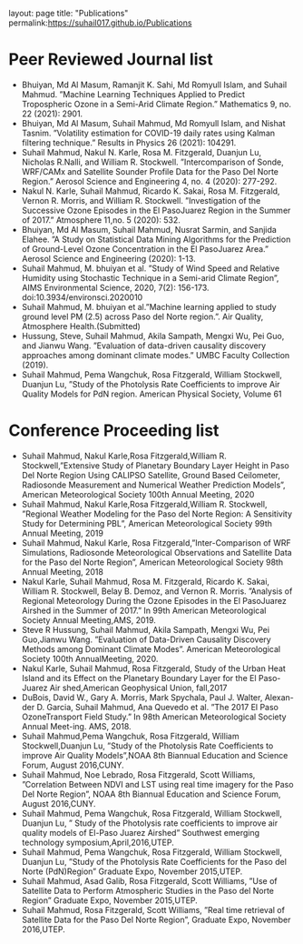 layout: page
title: "Publications"
permalink:https://suhail017.github.io/Publications

# Peer Reviewed Journal list

- Bhuiyan, Md Al Masum, Ramanjit K. Sahi, Md Romyull Islam, and Suhail Mahmud. ”Machine Learning Techniques Applied to Predict Tropospheric Ozone in a Semi-Arid Climate Region.” Mathematics 9, no. 22 (2021): 2901.
- Bhuiyan, Md Al Masum, Suhail Mahmud, Md Romyull Islam, and Nishat Tasnim. ”Volatility estimation for COVID-19 daily rates using Kalman filtering technique.” Results in Physics 26 (2021): 104291.
- Suhail Mahmud, Nakul N. Karle, Rosa M. Fitzgerald, Duanjun Lu, Nicholas R.Nalli, and William R. Stockwell. ”Intercomparison of Sonde, WRF/CAMx and Satellite Sounder Profile Data for the Paso Del Norte Region.” Aerosol Science and Engineering 4, no. 4 (2020): 277-292.
- Nakul N. Karle, Suhail Mahmud, Ricardo K. Sakai, Rosa M. Fitzgerald, Vernon R. Morris, and William R. Stockwell. ”Investigation of the Successive Ozone Episodes in the El PasoJuarez Region in the Summer of 2017.” Atmosphere 11,no. 5 (2020): 532.
- Bhuiyan, Md Al Masum, Suhail Mahmud, Nusrat Sarmin, and Sanjida Elahee. ”A Study on Statistical Data Mining Algorithms for the Prediction of Ground-Level Ozone Concentration in the El PasoJuarez Area.” Aerosol Science and Engineering (2020): 1-13.
- Suhail Mahmud, M. bhuiyan et al. ”Study of Wind Speed and Relative Humidity using Stochastic Technique in a Semi-arid Climate Region”, AIMS Environmental Science, 2020, 7(2): 156-173. doi:10.3934/environsci.2020010
- Suhail Mahmud, M. bhuiyan et al.”Machine learning applied to study ground level PM (2.5) across Paso del Norte region.”. Air Quality, Atmosphere Health.(Submitted)
- Hussung, Steve, Suhail Mahmud, Akila Sampath, Mengxi Wu, Pei Guo, and Jianwu Wang. ”Evaluation of data-driven causality discovery approaches among dominant climate modes.” UMBC Faculty Collection (2019).
- Suhail Mahmud, Pema Wangchuk, Rosa Fitzgerald, William Stockwell, Duanjun Lu, ”Study of the Photolysis Rate Coefficients to improve Air Quality Models for PdN region. American Physical Society, Volume 61


#  Conference Proceeding list

- Suhail Mahmud, Nakul Karle,Rosa Fitzgerald,William R. Stockwell,”Extensive Study of Planetary Boundary Layer Height in Paso Del Norte Region Using CALIPSO Satellite, Ground Based Ceilometer, Radiosonde Measurement and Numerical Weather Prediction Models”, American Meteorological Society 100th Annual Meeting, 2020
- Suhail Mahmud, Nakul Karle,Rosa Fitzgerald,William R. Stockwell, ”Regional Weather Modeling for the Paso del Norte Region: A Sensitivity Study for Determining PBL”, American Meteorological Society 99th Annual Meeting, 2019
- Suhail Mahmud, Nakul Karle, Rosa Fitzgerald,”Inter-Comparison of WRF Simulations, Radiosonde Meteorological Observations and Satellite Data for the Paso del Norte Region”, American Meteorological Society 98th Annual Meeting, 2018
- Nakul Karle, Suhail Mahmud, Rosa M. Fitzgerald, Ricardo K. Sakai, William R. Stockwell, Belay B. Demoz, and Vernon R. Morris. ”Analysis of Regional Meteorology During the Ozone Episodes in the El PasoJuarez Airshed in the Summer of 2017.” In 99th American Meteorological Society Annual Meeting,AMS, 2019.
- Steve R Hussung, Suhail Mahmud, Akila Sampath, Mengxi Wu, Pei Guo,Jianwu Wang. ”Evaluation of Data-Driven Causality Discovery Methods among Dominant Climate Modes”. American Meteorological Society 100th AnnualMeeting, 2020.
- Nakul Karle, Suhail Mahmud, Rosa Fitzgerald, Study of the Urban Heat Island and its Effect on the Planetary Boundary Layer for the El Paso-Juarez Air shed,American Geophysical Union, fall,2017
- DuBois, David W., Gary A. Morris, Mark Spychala, Paul J. Walter, Alexan-der D. Garcia, Suhail Mahmud, Ana Quevedo et al. ”The 2017 El Paso OzoneTransport Field Study.” In 98th American Meteorological Society Annual Meet-ing. AMS, 2018.
- Suhail Mahmud,Pema Wangchuk, Rosa Fitzgerald, William Stockwell,Duanjun Lu, ”Study of the Photolysis Rate Coefficients to improve Air Quality Models”,NOAA 8th Biannual Education and Science Forum, August 2016,CUNY.
- Suhail Mahmud, Noe Lebrado, Rosa Fitzgerald, Scott Williams, ”Correlation Between NDVI and LST using real time imagery for the Paso Del Norte Region”, NOAA 8th Biannual Education and Science Forum, August 2016,CUNY.
- Suhail Mahmud, Pema Wangchuk, Rosa Fitzgerald, William Stockwell, Duanjun Lu, ” Study of the Photolysis rate coefficients to improve air quality models of El-Paso Juarez Airshed” Southwest emerging technology symposium,April,2016,UTEP.
- Suhail Mahmud, Pema Wangchuk, Rosa Fitzgerald, William Stockwell, Duanjun Lu, ”Study of the Photolysis Rate Coefficients for the Paso del Norte (PdN)Region” Graduate Expo, November 2015,UTEP.
- Suhail Mahmud, Asad Galib, Rosa Fitzgerald, Scott Williams, ”Use of Satellite Data to Perform Atmospheric Studies in the Paso del Norte Region” Graduate Expo, November 2015,UTEP.
- Suhail Mahmud, Rosa Fitzgerald, Scott Williams, ”Real time retrieval of Satellite Data for the Paso Del Norte Region”, Graduate Expo, November 2016,UTEP.
